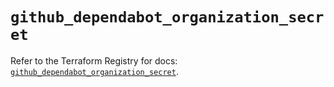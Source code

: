 # `github_dependabot_organization_secret`

Refer to the Terraform Registry for docs: [`github_dependabot_organization_secret`](https://registry.terraform.io/providers/integrations/github/5.43.0/docs/resources/dependabot_organization_secret).
